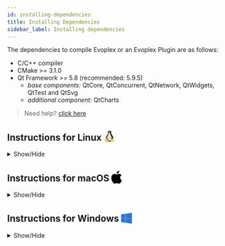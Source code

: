 ```yaml
---
id: installing-dependencies
title: Installing Dependencies
sidebar_label: Installing dependencies
---
```


The dependencies to compile Evoplex or an Evoplex Plugin are as follows:
* C/C++ compiler
* CMake >= 3.1.0
* Qt Framework >= 5.8 (recommended: 5.9.5)
    * *base components:* QtCore, QtConcurrent, QtNetwork, QtWidgets, QtTest and QtSvg
    * *additional component:* QtCharts

> Need help? [click here](/help)

## Instructions for Linux <img src="/img/linux-logo.png" width="25" style="vertical-align: sub;">
<details><summary>Show/Hide</summary>

* **C/C++ compiler and CMake:** Open the terminal and run the command below:
  * **Ubuntu and Debian:**
    ``` bash
    sudo apt-get install build-essential libgl1-mesa-dev cmake
    ```
  * **Fedora**
    ``` bash
    sudo dnf install gcc cmake
    ```
  * **openSUSE**
    ``` bash
    sudo zypper install gcc cmake
    ```

* **Qt Framework**
  * Download and install the <u>recommended version</u> of Qt using their [installer](https://www.qt.io/download) **(select the open source license)**.
    * The required packages are `Desktop gcc` and `Qt Charts`.
    * It's recommended that you install it at `/opt/Qt/`.
    * You should add Qt to your `PATH` variable as follows (assuming you installed Qt 5.9.5):
      ``` bash
      export PATH=/opt/Qt/5.9.5/gcc_64/bin:$PATH
      ```
      **⇒ tip:** to make it permanent, add this line at end of your `~/bashrc` file.
</details>


## Instructions for macOS <img src="/img/apple-logo.svg" width="25" style="vertical-align: sub;">
<details><summary>Show/Hide</summary>

* **XCode:**
  * Download the latest Xcode package from the Mac App Store for your system (it's free).

* **CMake:**
  * [Download](https://cmake.org/download) and install the latest version of CMake.
  * When installing, select the `Add CMake to the system PATH for all users` option.

* **Qt Framework**
  * Download and install the <u>recommended version</u> of Qt using their [installer](https://www.qt.io/download) **(select the open source license)**.
    * The required packages are `macOS` and `Qt Charts`.
    * Suppose you installed it at `/Users/you/Qt/`, you must add Qt to your `PATH` variable as follows (assuming you installed Qt 5.9.5):
      ``` bash
      export PATH=/Users/you/Qt/5.9.5/clang_64/:/Users/you/Qt/5.9.5/clang_64/bin/:$PATH
      ```
      **⇒ tip:** to make it permanent, add this line at end of your `~/bashrc` file.
</details>


## Instructions for Windows <img src="/img/windows-logo.png" width="25" style="vertical-align: sub;">
<details><summary>Show/Hide</summary>

* **Microsoft Visual Studio 2017:**
  * [Download](https://www.visualstudio.com/thank-you-downloading-visual-studio/?sku=Community&rel=15) and install the `Desktop development with C++` component.
  * ⇒ Any MVS version is fine, e.g., *Community*, *Professional* or *Enterprise*.

* **CMake:**
  * [Download](https://cmake.org/download) and install the latest version of CMake, eg., `cmake-3.11.3-win64-x64.msi`
  * When installing, select the `Add CMake to the system PATH for all users` option.

* **Qt Framework:**
  * Download and install the <u>recommended version</u> of Qt using their [installer](https://www.qt.io/download) **(select the open source license)**.
  * The required packages are `Qt MSVC2017` (use the same version of your MVS) and `Qt Charts`
  * It's recommended that you install it at `C:\Qt\`
  * You should add Qt to your `PATH` variable as follows:
    * *If you installed Qt for 64-bit:* (assuming you installed *Qt 5.9.5*)
      ``` bash
      C:\Qt\Qt5.9.5\msvc2017_64;C:\Qt\Qt5.9.5\msvc2017_64\bin;C:\Qt\Qt5.9.5\msvc2017_64\lib;C:\Qt\Qt5.9.5\msvc2017_64\include
      ```
    * *If you installed Qt for 32-bit:*
      ``` bash
      C:\Qt\Qt5.9.5\msvc2017;C:\Qt\Qt5.9.5\msvc2017\bin;C:\Qt\Qt5.9.5\msvc2017\lib;C:\Qt\Qt5.9.5\msvc2017\include
      ```

        * How to set the `PATH` on Windows 10 and 8:
            1. Search for `Edit Environment Variables`, click <a href="/img/windows-envvar.png" target="_blank">Environment Variables</a>.
            2. In the section System Variables, find the PATH environment variable and select it.
            3. Click Edit. If the PATH environment variable does not exist, click New.
            4. In the Edit System Variable (or New System Variable) window, copy the value specified above.
            5. Click OK. Close all remaining windows by clicking OK.

* **After installing all those dependencies, reboot the computer.**
</details>